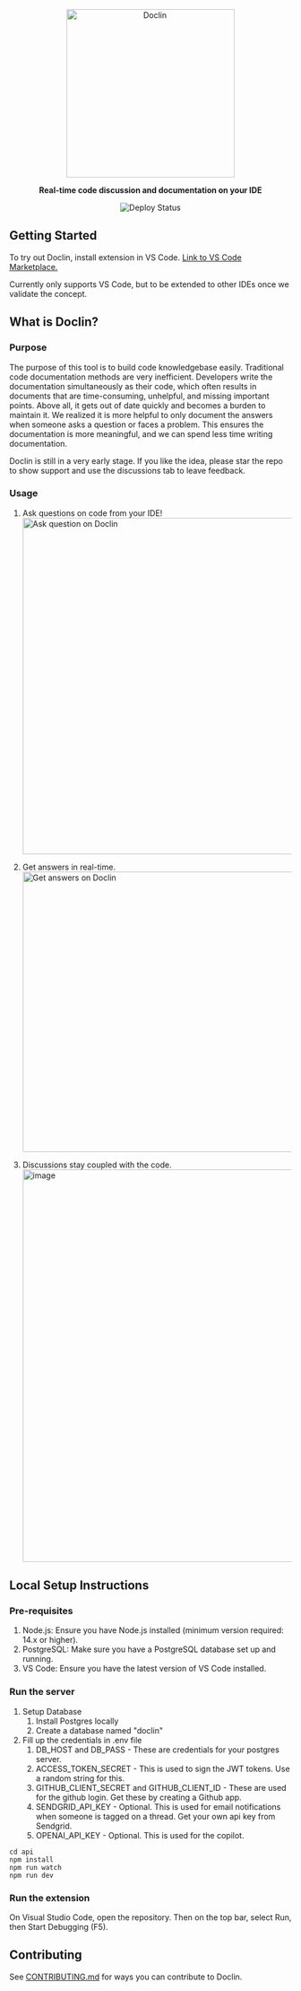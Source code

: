 <div align='center'>
   <img src='https://github.com/doclin-dev/doclin/assets/24940719/dd865064-5b57-4793-9800-bbffdc391d67' alt='Doclin' width='300px' />
   
   **Real-time code discussion and documentation on your IDE**
   
   ![Deploy Status](https://img.shields.io/github/actions/workflow/status/doclin-dev/doclin/deploy.yml?branch=main)
</div>

## Getting Started

To try out Doclin, install extension in VS Code. [Link to VS Code Marketplace.](https://marketplace.visualstudio.com/items?itemName=Doclin.doclin)

Currently only supports VS Code, but to be extended to other IDEs once we validate the concept.

## What is Doclin?

### Purpose

The purpose of this tool is to build code knowledgebase easily. Traditional code documentation methods are very inefficient. Developers write the documentation simultaneously as their code, which often results in documents that are time-consuming, unhelpful, and missing important points. Above all, it gets out of date quickly and becomes a burden to maintain it. We realized it is more helpful to only document the answers when someone asks a question or faces a problem. This ensures the documentation is more meaningful, and we can spend less time writing documentation.

Doclin is still in a very early stage. If you like the idea, please star the repo to show support and use the discussions tab to leave feedback.

### Usage

1. Ask questions on code from your IDE!\
   <img width="600" alt="Ask question on Doclin" src="https://github.com/doclin-dev/doclin/assets/24940719/880b2c43-cb13-43eb-84f5-14d9ba37906c">

2. Get answers in real-time.\
   <img width="500" alt="Get answers on Doclin" src="https://github.com/doclin-dev/doclin/assets/24940719/8bd27a48-e02f-4688-977f-46203f031e7d">

3. Discussions stay coupled with the code.\
   <img width="700" alt="image" src="https://github.com/doclin-dev/doclin/assets/24940719/1ca5574f-7f59-44a6-9f65-c4474fd58b8b">

## Local Setup Instructions

### Pre-requisites

1. Node.js: Ensure you have Node.js installed (minimum version required: 14.x or higher).
2. PostgreSQL: Make sure you have a PostgreSQL database set up and running.
3. VS Code: Ensure you have the latest version of VS Code installed.

### Run the server

1. Setup Database
   1. Install Postgres locally
   2. Create a database named "doclin"
2. Fill up the credentials in .env file
   1. DB_HOST and DB_PASS - These are credentials for your postgres server.
   2. ACCESS_TOKEN_SECRET - This is used to sign the JWT tokens. Use a random string for this.
   3. GITHUB_CLIENT_SECRET and GITHUB_CLIENT_ID - These are used for the github login. Get these by creating a Github app.
   4. SENDGRID_API_KEY - Optional. This is used for email notifications when someone is tagged on a thread. Get your own api key from Sendgrid.
   5. OPENAI_API_KEY - Optional. This is used for the copilot.

```
cd api
npm install
npm run watch
npm run dev
```

### Run the extension

On Visual Studio Code, open the repository. Then on the top bar, select Run, then Start Debugging (F5).

## Contributing

See [CONTRIBUTING.md](./CONTRIBUTING.md) for ways you can contribute to Doclin.
